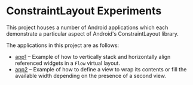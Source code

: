 # ConstraintLayout Experiments

This project houses a number of Android applications which each demonstrate a particular aspect of Android's ConstraintLayout library.

The applications in this project are as follows:

* [app1](app1) – Example of how to vertically stack and horizontally align referenced widgets in a `Flow` virtual layout. 
* [app2](app2) – Example of how to define a view to wrap its contents or fill the available width depending on the presence of a second view.
